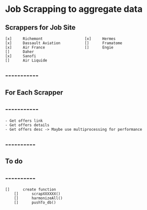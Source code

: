 # Job Scrapping to aggregate data
## Scrappers for Job Site

	[x] 	Richemont					[x] 	Hermes
	[x] 	Dassault Aviation			[]		Framatome
	[x] 	Air France					[]		Engie
	[] 		Daher
	[x] 	Sanofi
	[] 		Air Liquide

## -----------
## For Each Scrapper
## -----------

	- Get offers link
	- Get offers details
	- Get offers desc -> Maybe use multiprocessing for performance

## ----------
## To do
## ----------

	[]		create function
		[] 		scrapXXXXXX()
		[]		harmonizeAll()
		[]		pushTo_db()